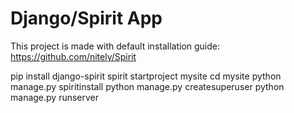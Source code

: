 # Django/Spirit App

This project is made with default installation guide: https://github.com/nitely/Spirit

pip install django-spirit
spirit startproject mysite
cd mysite
python manage.py spiritinstall
python manage.py createsuperuser
python manage.py runserver
